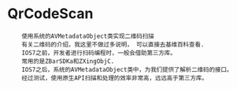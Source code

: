 # QrCodeScan
        使用系统的AVMetadataObject类实现二维码扫描
        有关二维码的介绍，我这里不做过多说明， 可以直接去基维百科查看.
        IOS7之前，开发者进行扫码编程时，一般会借助第三方库。
        常用的是ZBarSDKa和ZXingObjC.
        IOS7之后，系统的AVMetadataObject类中，为我们提供了解析二维码的接口。
        经过测试，使用原生API扫描和处理的效率非常高，远远高于第三方库。
